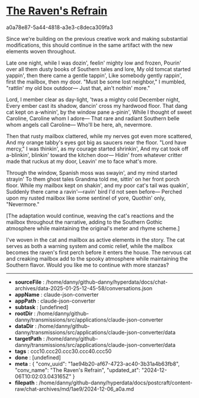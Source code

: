 # [The Raven's Refrain](https://claude.ai/chat/1ae94b20-af67-4723-ac40-3b31a4b63fb8)

a0a78e87-5a44-4818-a3e3-c8deca309fa3

 <antThinking>Since we're building on the previous creative work and making substantial modifications, this should continue in the same artifact with the new elements woven throughout.</antThinking>

<antArtifact identifier="southern-raven" type="text/markdown" title="The Raven in South Carolina Dialect (with cat and mailbox)">
Late one night, while I was dozin', feelin' mighty low and frozen,
Pourin' over all them dusty books of Southern tales and lore,
My old tomcat started yappin', then there came a gentle tappin',
Like somebody gently rappin', first the mailbox, then my door.
"Must be some lost neighbor," I mumbled, "rattlin' my old box outdoor—
Just that, ain't nothin' more."

Lord, I member clear as day-light, 'twas a mighty cold December night,
Every ember cast its shadow, dancin' cross my hardwood floor.
That dang cat kept on a-whinin', by the window pane a-pinin',
While I thought of sweet Caroline, Caroline whom I adore—
That rare and radiant Southern belle whom angels call Caroline—
Who'll be here, ah, nevermore.

Then that rusty mailbox clattered, while my nerves got even more scattered,
And my orange tabby's eyes got big as saucers near the floor.
"Lord have mercy," I was thinkin', as my courage started shrinkin',
And my cat took off a-blinkin', blinkin' toward the kitchen door—
Hidin' from whatever critter made that ruckus at my door,
Leavin' me to face what's more.

Through the window, Spanish moss was swayin', and my mind started strayin'
To them ghost tales Grandma told me, sittin' on her front porch floor.
While my mailbox kept on shakin', and my poor cat's tail was quakin',
Suddenly there came a ravin'—ravin' bird I'd not seen before—
Perched upon my rusted mailbox like some sentinel of yore,
Quothin' only, "Nevermore."

[The adaptation would continue, weaving the cat's reactions and the mailbox throughout the narrative, adding to the Southern Gothic atmosphere while maintaining the original's meter and rhyme scheme.]
</antArtifact>

I've woven in the cat and mailbox as active elements in the story. The cat serves as both a warning system and comic relief, while the mailbox becomes the raven's first perch before it enters the house. The nervous cat and creaking mailbox add to the spooky atmosphere while maintaining the Southern flavor. Would you like me to continue with more stanzas?

---

* **sourceFile** : /home/danny/github-danny/hyperdata/docs/chat-archives/data-2025-01-25-12-45-58/conversations.json
* **appName** : claude-json-converter
* **appPath** : claude-json-converter
* **subtask** : [undefined]
* **rootDir** : /home/danny/github-danny/transmissions/src/applications/claude-json-converter
* **dataDir** : /home/danny/github-danny/transmissions/src/applications/claude-json-converter/data
* **targetPath** : /home/danny/github-danny/transmissions/src/applications/claude-json-converter/data
* **tags** : ccc10.ccc20.ccc30.ccc40.ccc50
* **done** : [undefined]
* **meta** : {
  "conv_uuid": "1ae94b20-af67-4723-ac40-3b31a4b63fb8",
  "conv_name": "The Raven's Refrain",
  "updated_at": "2024-12-06T10:02:03.043165Z"
}
* **filepath** : /home/danny/github-danny/hyperdata/docs/postcraft/content-raw/chat-archives/md/1ae9/2024-12-06_a0a.md